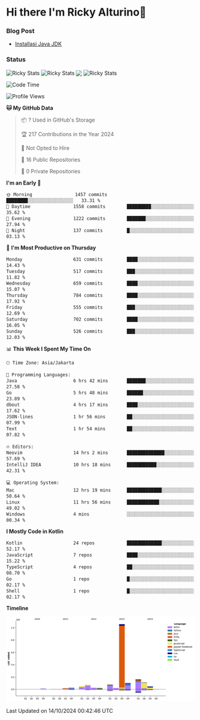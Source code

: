 # Hi there I'm Ricky Alturino👋

### Blog Post

<!-- BLOG-POST-LIST:START -->

- [Installasi Java JDK](https://onirutla.medium.com/installasi-java-jdk-ec701beeb5cb?source=rss-d9d81c918cc9------2)
<!-- BLOG-POST-LIST:END -->

### Status

<img align="center" alt="Ricky Stats" src="https://github-readme-stats.vercel.app/api?username=Alturino&theme=dark&show_icons=true&hide_border=false" />
<img align="center" alt="Ricky Stats" src="https://github-readme-stats.vercel.app/api/top-langs/?username=Alturino&theme=dark&show_icons=true&layout=compact"/>
<img align="center" width="640px" src="https://github-readme-stats.vercel.app/api/wakatime?username=Alturino&layout=compact&hide_border=true&theme=dark">
<img align="center" alt="Ricky Stats" src="https://leetcard.jacoblin.cool/onirutla?border=0&radius=20&ext=activity"/>

<!--START_SECTION:waka-->
![Code Time](http://img.shields.io/badge/Code%20Time-633%20hrs%2048%20mins-blue)

![Profile Views](http://img.shields.io/badge/Profile%20Views-0-blue)

**🐱 My GitHub Data** 

> 📦 ? Used in GitHub's Storage 
 > 
> 🏆 217 Contributions in the Year 2024
 > 
> 🚫 Not Opted to Hire
 > 
> 📜 16 Public Repositories 
 > 
> 🔑 0 Private Repositories 
 > 
**I'm an Early 🐤** 

```text
🌞 Morning                1457 commits        ████████░░░░░░░░░░░░░░░░░   33.31 % 
🌆 Daytime                1558 commits        █████████░░░░░░░░░░░░░░░░   35.62 % 
🌃 Evening                1222 commits        ███████░░░░░░░░░░░░░░░░░░   27.94 % 
🌙 Night                  137 commits         █░░░░░░░░░░░░░░░░░░░░░░░░   03.13 % 
```
📅 **I'm Most Productive on Thursday** 

```text
Monday                   631 commits         ████░░░░░░░░░░░░░░░░░░░░░   14.43 % 
Tuesday                  517 commits         ███░░░░░░░░░░░░░░░░░░░░░░   11.82 % 
Wednesday                659 commits         ████░░░░░░░░░░░░░░░░░░░░░   15.07 % 
Thursday                 784 commits         ████░░░░░░░░░░░░░░░░░░░░░   17.92 % 
Friday                   555 commits         ███░░░░░░░░░░░░░░░░░░░░░░   12.69 % 
Saturday                 702 commits         ████░░░░░░░░░░░░░░░░░░░░░   16.05 % 
Sunday                   526 commits         ███░░░░░░░░░░░░░░░░░░░░░░   12.03 % 
```


📊 **This Week I Spent My Time On** 

```text
🕑︎ Time Zone: Asia/Jakarta

💬 Programming Languages: 
Java                     6 hrs 42 mins       ███████░░░░░░░░░░░░░░░░░░   27.58 % 
Go                       5 hrs 48 mins       ██████░░░░░░░░░░░░░░░░░░░   23.89 % 
dbout                    4 hrs 17 mins       ████░░░░░░░░░░░░░░░░░░░░░   17.62 % 
JSON-lines               1 hr 56 mins        ██░░░░░░░░░░░░░░░░░░░░░░░   07.99 % 
Text                     1 hr 54 mins        ██░░░░░░░░░░░░░░░░░░░░░░░   07.82 % 

🔥 Editors: 
Neovim                   14 hrs 2 mins       ██████████████░░░░░░░░░░░   57.69 % 
IntelliJ IDEA            10 hrs 18 mins      ███████████░░░░░░░░░░░░░░   42.31 % 

💻 Operating System: 
Mac                      12 hrs 19 mins      █████████████░░░░░░░░░░░░   50.64 % 
Linux                    11 hrs 56 mins      ████████████░░░░░░░░░░░░░   49.02 % 
Windows                  4 mins              ░░░░░░░░░░░░░░░░░░░░░░░░░   00.34 % 
```

**I Mostly Code in Kotlin** 

```text
Kotlin                   24 repos            █████████████░░░░░░░░░░░░   52.17 % 
JavaScript               7 repos             ████░░░░░░░░░░░░░░░░░░░░░   15.22 % 
TypeScript               4 repos             ██░░░░░░░░░░░░░░░░░░░░░░░   08.70 % 
Go                       1 repo              █░░░░░░░░░░░░░░░░░░░░░░░░   02.17 % 
Shell                    1 repo              █░░░░░░░░░░░░░░░░░░░░░░░░   02.17 % 
```



**Timeline**

![Lines of Code chart](https://raw.githubusercontent.com/Alturino/Alturino/main/assets/bar_graph.png)


 Last Updated on 14/10/2024 00:42:46 UTC
<!--END_SECTION:waka-->
